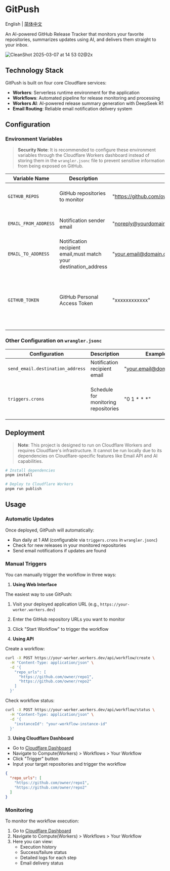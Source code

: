 # GitPush

English | [简体中文](README_CN.md)

An AI-powered GitHub Release Tracker that monitors your favorite repositories, summarizes updates using AI, and delivers them straight to your inbox.

![CleanShot 2025-03-07 at 14 53 02@2x](https://github.com/user-attachments/assets/8b8058a3-b886-4398-886b-357a8e73f62d)

## Technology Stack

GitPush is built on four core Cloudflare services:

- **Workers**: Serverless runtime environment for the application
- **Workflows**: Automated pipeline for release monitoring and processing
- **Workers AI**: AI-powered release summary generation with DeepSeek R1
- **Email Routing**: Reliable email notification delivery system

## Configuration

### Environment Variables

> **Security Note**: It is recommended to configure these environment variables through the Cloudflare Workers dashboard instead of storing them in the `wrangler.jsonc` file to prevent sensitive information from being exposed on GitHub.

| Variable Name | Description | Example | Notes |
|---------------|-------------|---------|--------|
| `GITHUB_REPOS` | GitHub repositories to monitor | "https://github.com/owner/repo1,https://github.com/owner/repo2" | Use commas to separate multiple repositories |
| `EMAIL_FROM_ADDRESS` | Notification sender email | "noreply@yourdomain.com" | Must be configured in Cloudflare like [this](https://developers.cloudflare.com/email-routing/setup/email-routing-addresses/) |
| `EMAIL_TO_ADDRESS` | Notification recipient email,must match your destination_address | "your.email@domain.com" | Must be configured in Cloudflare like [this](https://developers.cloudflare.com/email-routing/setup/email-routing-addresses/) |
| `GITHUB_TOKEN` | GitHub Personal Access Token | "xxxxxxxxxxxx" | Optional. Not required for personal use (60 unauthenticated requests/hour. You can get [More deails](https://docs.github.com/en/rest/using-the-rest-api/rate-limits-for-the-rest-api?apiVersion=2022-11-28) here. |

### Other Configuration on `wrangler.jsonc`
| Configuration | Description | Example | Notes |
|--------------|-------------|---------|--------|
| `send_email.destination_address` | Notification recipient email | "your.email@domain.com" | Must match EMAIL_TO_ADDRESS |
| `triggers.crons` | Schedule for monitoring repositories | "0 1 * * *" | Cron expression format (e.g., "0 1 * * *" means run at 1 AM daily and check updates from the past 24 hours) |

## Deployment

> **Note**: This project is designed to run on Cloudflare Workers and requires Cloudflare's infrastructure. It cannot be run locally due to its dependencies on Cloudflare-specific features like Email API and AI capabilities.

```bash
# Install dependencies
pnpm install

# Deploy to Cloudflare Workers
pnpm run publish
```

## Usage
### Automatic Updates

Once deployed, GitPush will automatically:
- Run daily at 1 AM (configurable via `triggers.crons` in `wrangler.jsonc`)
- Check for new releases in your monitored repositories
- Send email notifications if updates are found

### Manual Triggers

You can manually trigger the workflow in three ways:

1. **Using Web Interface**

The easiest way to use GitPush:
1. Visit your deployed application URL (e.g., `https://your-worker.workers.dev`)
2. Enter the GitHub repository URLs you want to monitor
3. Click "Start Workflow" to trigger the workflow

2. **Using API**

Create a workflow:
```bash
curl -X POST https://your-worker.workers.dev/api/workflow/create \
  -H "Content-Type: application/json" \
  -d '{
    "repo_urls": [
      "https://github.com/owner/repo1",
      "https://github.com/owner/repo2"
    ]
  }'
```

Check workflow status:
```bash
curl -X POST https://your-worker.workers.dev/api/workflow/status \
  -H "Content-Type: application/json" \
  -d '{
    "instanceId": "your-workflow-instance-id"
  }'
```

3. **Using Cloudflare Dashboard**

- Go to [Cloudflare Dashboard](https://dash.cloudflare.com)
- Navigate to Compute(Workers) > Workflows > Your Workflow
- Click "Trigger" button
- Input your target repositories and trigger the workflow

```json
{
  "repo_urls": [
    "https://github.com/owner/repo1",
    "https://github.com/owner/repo2"
  ]
}
```

### Monitoring

To monitor the workflow execution:
1. Go to [Cloudflare Dashboard](https://dash.cloudflare.com)
2. Navigate to Compute(Workers) > Workflows > Your Workflow
3. Here you can view:
   - Execution history
   - Success/failure status
   - Detailed logs for each step
   - Email delivery status
